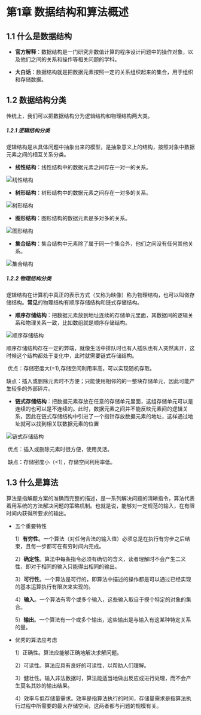 # 第1章 数据结构和算法概述

## 1.1 什么是数据结构

- **官方解释**：数据结构是一门研究非数值计算的程序设计问题中的操作对象，以及他们之间的关系和操作等相关问题的学科。

- **大白话**：数据结构就是把数据元素按照一定的关系组织起来的集合，用于组织和存储数据。

## 1.2 数据结构分类

传统上，我们可以把数据结构分为逻辑结构和物理结构两大类。

##### 1.2.1 逻辑结构分类

​	逻辑结构是从具体问题中抽象出来的模型，是抽象意义上的结构，按照对象中数据元素之间的相互关系分类。

- **线性结构**：线性结构中的数据元素之间存在一对一的关系。

![线性结构](.\noteimages\线性结构.png)

- **树形结构**：树形结构中的数据元素之间存在一对多的关系。

![树形结构](.\noteimages\树形结构.png)

- **图形结构**：图形结构的数据元素是多对多的关系。

![图形结构](.\noteimages\图形结构.png)

- **集合结构**：集合结构中元素除了属于同一个集合外，他们之间没有任何其他关系。

![集合结构](.\noteimages\集合结构.png)

##### 1.2.2 物理结构分类

​	逻辑结构在计算机中真正的表示方式（又称为映像）称为物理结构，也可以叫做存储结构。**常见**的物理结构有顺序存储结构和链式存储结构。

- **顺序存储结构**：把数据元素放到地址连续的存储单元里面，其数据间的逻辑关系和物理关系一致，比如数组就是顺序存储结构。

![顺序存储结构](./noteimages/顺序存储结构.png)

​	顺序存储结构存在一定的弊端，就像生活中排队时也有人插队也有人突然离开，这时候这个结构都处于变化中，此时就需要链式存储结构。

​	优点：存储密度大(=1),存储空间利用率高，可以实现随机存取。

​	缺点：插入或删除元素时不方便；只能使用相邻的的一整块存储单元，因此可能产生较多的外部碎片。

- **链式存储结构**：把数据元素存放在任意的存储单元里面，这组存储单元可以是连续的也可以是不连续的。此时，数据元素之间并不能反映元素间的逻辑关系，因此在链式存储结构中引进了一个指针存放数据元素的地址，这样通过地址就可以找到相关联数据元素的位置

![链式存储结构](./noteimages/链式存储结构.png)

​	优点：插入或删除元素时很方便，使用灵活。

​	缺点：存储密度小（<1），存储空间利用率低。

## 1.3 什么是算法

​	算法是指解题方案的准确而完整的描述，是一系列解决问题的清晰指令，算法代表着用系统的方法解决问题的策略机制。也就是说，能够对一定规范的输入，在有限时间内获得所要求的输出。

- 五个重要特性

  1）**有穷性**。一个算法（对任何合法的输入值）必须总是在执行有穷步之后结束，且每一步都可在有穷时间内完成。

  2）**确定性**。算法中每条指令必须有确切的含义，读者理解时不会产生二义性，即对于相同的输入只能得出相同的输出。

  3）**可行性**。一个算法是可行的，即算法中描述的操作都是可以通过已经实现的基本运算执行有限次来实现的。

  4）**输入**。一个算法有零个或多个输入，这些输入取自于摸个特定的对象的集合。

  5）**输出**。一个算法有一个或多个输出，这些输出是与输入有这某种特定关系的量。

- 优秀的算法应考虑

  1）正确性。算法应能够正确地解决求解问题。

  2）可读性。算法应具有良好的可读性，以帮助人们理解。

  3）健壮性。输入非法数据时，算法能适当地做出反应或进行处理，而不会产生莫名其妙的输出结果。

  4）效率与低存储量需求。效率是指算法执行的时间，存储量需求是指算法执行过程中所需要的最大存储空间，这两者都与问题的规模有关。